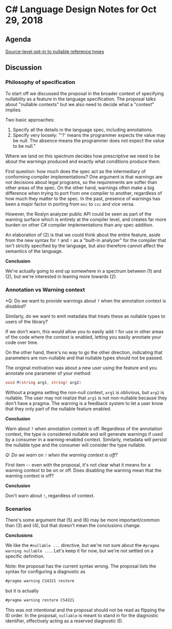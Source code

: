 
# C# Language Design Notes for Oct 29, 2018

## Agenda

[Source-level opt-in to nullable reference types](https://github.com/dotnet/csharplang/issues/1939)

## Discussion

### Philosophy of specification

To start off we discussed the proposal in the broader context of specifying
nullability as a feature in the language specification. The proposal talks
about "nullable contexts" but we also need to decide what a "context" implies.

Two basic approaches:

1. Specify all the details in the language spec, including annotations.
2. Specify very loosely: "'?' means the programmer expects the value may be
   null. The absence means the programmer does not expect the value to be null."

Where we land on this spectrum decides how prescriptive we need to be about
the warnings produced and exactly what conditions produce them.

First question: how much does the spec act as the intermediary of conforming
compiler implementations? One argument is that warnings are not decisions
about legal programs, so the requirements are softer than other areas of the
spec. On the other hand, warnings often make a big difference when trying to
port from one compiler to another, regardless of how much they matter to the
spec. In the past, presence of warnings has been a major factor in porting
from `msc` to `csc` and vice versa.

However, the Roslyn analyzer public API could be seen as part of the warning
surface which is entirely at the compiler level, and creates far more burden
on other C# compiler implementations than any spec addition.

An elaboration of (2) is that we could think about the entire feature, aside
from the new syntax for `?` and `!` as a "built-in analyzer" for the compiler
that isn't strictly specified by the language, but also therefore cannot
affect the semantics of the language.

**Conclusion**

We're actually going to end up somewhere in a spectrum between (1) and (2),
but we're interested in leaning more towards (2). 

### Annotation vs Warning context

*Q: Do we want to provide warnings about `?` when the annotation context is
*disabled?*

Similarly, do we want to emit metadata that treats these as nullable types
to users of the library?

If we don't warn, this would allow you to easily add `?` for use in other
areas of the code where the context is enabled, letting you easily annotate
your code over time.

On the other hand, there's no way to go the other direction, indicating that
parameters are non-nullable and that nullable types should not be passed.

The original motivation was about a new user using the feature and you annotate
one parameter of your method:

```C#
void M(string arg1, string? arg2)
```

Without a pragma setting the non-null context, `arg1` is oblivious, but `arg2`
is nullable. The user may not realize that `arg1` is not non-nullable because
they don't have a pragma. The warning is a feedback system to let a user know
that they only part of the nullable feature enabled.

**Conclusion**

Warn about `?` when annotation context is off. Regardless of the annotation
context, the type is considered nullable and will generate warnings if used
by a consumer in a warning-enabled context. Similarly, metadata will persist
the nullable type and the consumer will consider the type nullable.

*Q: Do we warn on `!` when the warning context is off?*

First item -- even with the proposal, it's not clear what it means for a warning
context to be on or off. Does disabling the warning mean that the warning context
is off?

**Conclusion**

Don't warn about `!`, regardless of context.

### Scenarios

There's some argument that (5) and (6) may be more important/common than (3)
and (4), but that doesn't mean the conclusions change.

**Conclusions**

We like the `#nullable ...` directive, but we're not sure about the
`#pragma warning nullable ...`. Let's keep it for now, but we're not settled on
a specific definition.

Note: the proposal has the current syntax wrong. The proposal lists the syntax
for configuring a diagnostic as

```C#
#pragma warning CS4321 restore
```

but it is actually

```C#
#pragma warning restore CS4321
```

This was not intentional and the proposal should not be read as flipping the
ID order. In the proposal, `nullable` is meant to stand in for the diagnostic
identifier, effectively acting as a reserved diagnostic ID.
